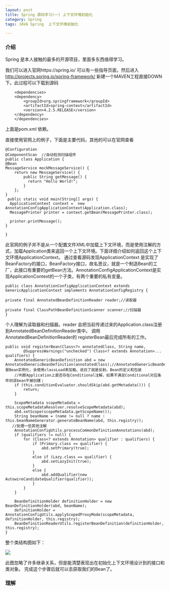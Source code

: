 ```yaml
---
layout: post
title: Spring 源码学习(一) 上下文环境初始化
category: Spring
tags: JAVA Spring  上下文环境初始化

---
```


### 介绍

Spring 是本人接触的最多的开源项目，里面多东西值得学习。

我们可以进入官网https://spring.io/ 可以有一些指导页面，然后进入 http://projects.spring.io/spring-framework/ 新建一个MAVEN工程直接DOWN 下。此过程可以下载到源码

		<dependencies>
	    <dependency>
	        <groupId>org.springframework</groupId>
	        <artifactId>spring-context</artifactId>
	        <version>4.2.5.RELEASE</version>
	    </dependency>
		</dependencies>
上面是pom.xml 依赖。

直接使用官网上的例子，下面是主要代码，其他的可以在官网查看
	
	@Configuration
	@ComponentScan  //自动检测扫描组件
	public class Application {
    @Bean
    MessageService mockMessageService() {
        return new MessageService() {
            public String getMessage() {
              return "Hello World!";
            }
        };
    }
	 public static void main(String[] args) {
      ApplicationContext context =  new AnnotationConfigApplicationContext(Application.class);
      MessagePrinter printer = context.getBean(MessagePrinter.class);
      
      printer.printMessage();
	}

	}

此官网的例子并不是从一个配置文件XML中加载上下文环境，而是使用注解的方式，加载Application类来返回一个上下文环境。下面详细介绍如何返回这个上下文环境ApplicationContext。
通过查看源码发现ApplicationContext 是实现了BeanFactory的接口，BeanFactory接口，故名思议，就是一个制造Bean的工厂，此接口有重要的getBean方法。AnnotationConfigApplicationContext是实现ApplicationContext的一个子类，有两个重要的私有变量。

	public class AnnotationConfigApplicationContext extends GenericApplicationContext implements AnnotationConfigRegistry {

	private final AnnotatedBeanDefinitionReader reader;//读取器

	private final ClassPathBeanDefinitionScanner scanner;//扫描器
	}
个人理解为读取器和扫描器。reader 会把当前传递过来的Application.class注册到AnnotatedBeanDefinitionReader类中。 调用AnnotatedBeanDefinitionReader的 registerBean最后完成所有的工作。

	public void registerBean(Class<?> annotatedClass, String name,
			@SuppressWarnings("unchecked") Class<? extends Annotation>... qualifiers) {
		AnnotatedGenericBeanDefinition abd = new AnnotatedGenericBeanDefinition(annotatedClass);//AnnotatedGenericBeanDefinition是Bean实例化，会使用classLoad来加载。说白了就是反射。Bean的定义和包装
		//判断Application上是否存在Conditional注解，如果不满足Conditional对应条件则该bean不被创建；
		if (this.conditionEvaluator.shouldSkip(abd.getMetadata())) {
			return;
		}

		ScopeMetadata scopeMetadata = this.scopeMetadataResolver.resolveScopeMetadata(abd);
		abd.setScope(scopeMetadata.getScopeName());
		String beanName = (name != null ? name : this.beanNameGenerator.generateBeanName(abd, this.registry));
	   //处理一些其他注解
		AnnotationConfigUtils.processCommonDefinitionAnnotations(abd);
		if (qualifiers != null) {
			for (Class<? extends Annotation> qualifier : qualifiers) {
				if (Primary.class == qualifier) {
					abd.setPrimary(true);
				}
				else if (Lazy.class == qualifier) {
					abd.setLazyInit(true);
				}
				else {
					abd.addQualifier(new AutowireCandidateQualifier(qualifier));
				}
			}
		}

		BeanDefinitionHolder definitionHolder = new BeanDefinitionHolder(abd, beanName);
		definitionHolder = AnnotationConfigUtils.applyScopedProxyMode(scopeMetadata, definitionHolder, this.registry);
		BeanDefinitionReaderUtils.registerBeanDefinition(definitionHolder, this.registry);
	}

整个类结构图如下：

![](http://7x00ae.com1.z0.glb.clouddn.com/20160306blog.jpg)

此图忽略了许多继承关系，但是能清楚表现出在初始化上下文环境设计到的接口和类对象。
完成这个步骤后就可以去获取我们的Bean了。

### 理解

